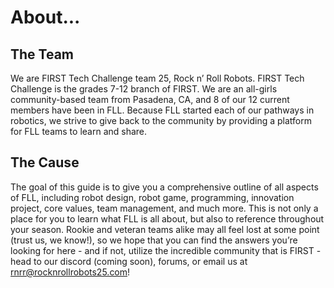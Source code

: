 # About...

## The Team
We are FIRST Tech Challenge team 25, Rock n’ Roll Robots. FIRST Tech Challenge is the grades 7-12 branch of FIRST. We are an all-girls community-based team from Pasadena, CA, and 8 of our 12 current members have been in FLL. Because FLL started each of our pathways in robotics, we strive to give back to the community by providing a platform for FLL teams to learn and share. 

## The Cause
The goal of this guide is to give you a comprehensive outline of all aspects of FLL, including robot design, robot game, programming, innovation project, core values, team management, and much more. This is not only a place for you to learn what FLL is all about, but also to reference throughout your season. Rookie and veteran teams alike may all feel lost at some point (trust us, we know!), so we hope that you can find the answers you’re looking for here - and if not, utilize the incredible community that is FIRST - head to our discord (coming soon), forums, or email us at rnrr@rocknrollrobots25.com!
